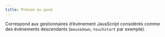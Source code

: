 ```yaml
---
title: Pressé ou posé 
---
```


Correspond aux gestionnaires d’événement JavaScript considérés comme des
événements descendants (`mousedown`, `touchstart` par exemple).

